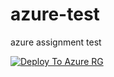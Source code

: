 # azure-test
azure assignment test



[![Deploy To Azure RG](https://aka.ms/deploytoazurebutton)](https://portal.azure.com/#create/Microsoft.Template/uri/https%3A%2F%2Fraw.githubusercontent.com%2FGeitRavi%2Fazure-templates%2Fmain%2Fmodule%2Fbicep%2Fazuredeploy.json)
